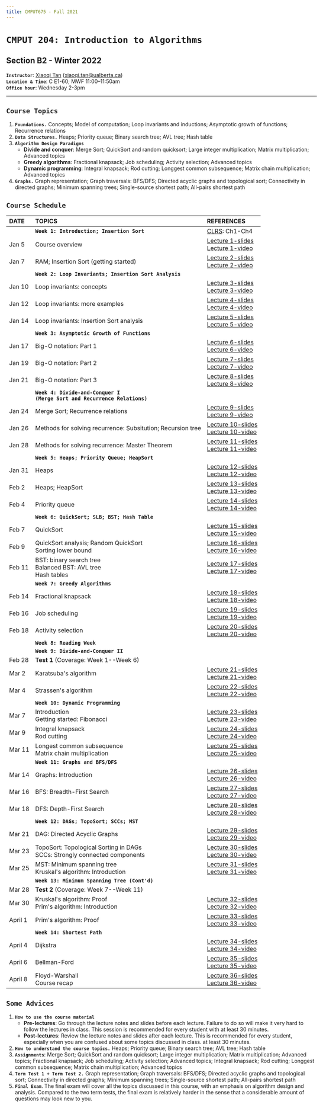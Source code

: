 ```yaml
---
title: CMPUT675 - Fall 2021
---
```


<style>
body {
  max-width: 860px;
  padding: 60px !important;
  padding-top: 20px !important;
  /*padding-right: 1.6em;*/
  padding-bottom: 20px;
  background-color: white;
  box-shadow: rgba(0, 0, 0, 0.4) 0px 2px 4px, rgba(0, 0, 0, 0.3) 0px 7px 3px -3px, rgba(0, 0, 0, 0.2) 0px -3px 0px inset;
  box-shadow: 0px -10px 10px #275D38;
}
</style>


# `CMPUT 204: Introduction to Algorithms`

## Section B2 - Winter 2022

**`Instructor`**: [Xiaoqi Tan](/) (xiaoqi.tan@ualberta.ca)\
**`Location & Time`**:  C E1-60; MWF 11:00–11:50am\
**`Office hour`**: Wednesday 2-3pm

---


## `Course Topics`

1. **`Foundations.`** Concepts; Model of computation; Loop invariants and inductions; Asymptotic growth of functions; Recurrence relations  
2. **`Data Structures.`** Heaps; Priority queue; Binary search tree; AVL tree; Hash table 
3. **`Algorithm Design Paradigms`** 
   - **Divide and conquer**: Merge Sort; QuickSort and random quicksort; Large integer multiplication; Matrix multiplication; Advanced topics
   - **Greedy algorithms**: Fractional knapsack; Job scheduling; Activity selection; Advanced topics
   - **Dynamic programming**: Integral knapsack; Rod cutting; Longgest common subsequence; Matrix chain multiplication; Advanced topics
4. **`Graphs.`** Graph representation; Graph traversals: BFS/DFS; Directed acyclic graphs and topological sort; Connectivity in directed graphs; Minimum spanning trees; Single-source shortest path; All-pairs shortest path

## `Course Schedule` 

| DATE     | TOPICS                           |  REFERENCES             |
|:-------------   | :-----                    |  :-----                 |
|          |   **`Week 1: Introduction; Insertion Sort`**                               |   [CLRS](https://web.stanford.edu/~boyd/cvxbook/bv_cvxbook.pdf): Ch1-Ch4    |
| Jan 5 | Course overview     |    [Lecture 1-slides](https://drive.google.com/file/d/1lseXfLxfmbkPr6OKUkGehPhl5CuU1JwR/view?usp=sharing)<br> [Lecture 1-video](https://drive.google.com/file/d/1lseXfLxfmbkPr6OKUkGehPhl5CuU1JwR/view?usp=sharing)                    |
| Jan 7        | RAM; Insertion Sort (getting started)      |     [Lecture 2-slides](https://drive.google.com/file/d/1lseXfLxfmbkPr6OKUkGehPhl5CuU1JwR/view?usp=sharing) <br> [Lecture 2-video](https://drive.google.com/file/d/1lseXfLxfmbkPr6OKUkGehPhl5CuU1JwR/view?usp=sharing)            |
|              |   **`Week 2: Loop Invariants; Insertion Sort Analysis`**                              |       |
| Jan 10     | Loop invariants: concepts        |  [Lecture 3-slides](https://drive.google.com/file/d/1lseXfLxfmbkPr6OKUkGehPhl5CuU1JwR/view?usp=sharing) <br> [Lecture 3-video](https://drive.google.com/file/d/1lseXfLxfmbkPr6OKUkGehPhl5CuU1JwR/view?usp=sharing) |
| Jan 12   | Loop invariants: more examples     |  [Lecture 4-slides](https://drive.google.com/file/d/1lseXfLxfmbkPr6OKUkGehPhl5CuU1JwR/view?usp=sharing) <br> [Lecture 4-video](https://drive.google.com/file/d/1lseXfLxfmbkPr6OKUkGehPhl5CuU1JwR/view?usp=sharing)   |
| Jan 14   | Loop invariants: Insertion Sort analysis    |  [Lecture 5-slides](https://drive.google.com/file/d/1lseXfLxfmbkPr6OKUkGehPhl5CuU1JwR/view?usp=sharing) <br> [Lecture 5-video](https://drive.google.com/file/d/1lseXfLxfmbkPr6OKUkGehPhl5CuU1JwR/view?usp=sharing)  |
|          |   **`Week 3: Asymptotic Growth of Functions`**                              |       |
| Jan 17     | Big-O notation: Part 1       |  [Lecture 6-slides](https://drive.google.com/file/d/1lseXfLxfmbkPr6OKUkGehPhl5CuU1JwR/view?usp=sharing) <br> [Lecture 6-video](https://drive.google.com/file/d/1lseXfLxfmbkPr6OKUkGehPhl5CuU1JwR/view?usp=sharing)  |
| Jan 19   | Big-O notation: Part 2    |  [Lecture 7-slides](https://drive.google.com/file/d/1lseXfLxfmbkPr6OKUkGehPhl5CuU1JwR/view?usp=sharing) <br> [Lecture 7-video](https://drive.google.com/file/d/1lseXfLxfmbkPr6OKUkGehPhl5CuU1JwR/view?usp=sharing)   |
| Jan 21   | Big-O notation: Part 3    |  [Lecture 8-slides](https://drive.google.com/file/d/1lseXfLxfmbkPr6OKUkGehPhl5CuU1JwR/view?usp=sharing) <br> [Lecture 8-video](https://drive.google.com/file/d/1lseXfLxfmbkPr6OKUkGehPhl5CuU1JwR/view?usp=sharing)  |
|             |   **`Week 4: Divide-and-Conquer I`** <br> **`(Merge Sort and Recurrence Relations)`**                              |  
| Jan 24     | Merge Sort; Recurrence  relations   |  [Lecture 9-slides](https://drive.google.com/file/d/1lseXfLxfmbkPr6OKUkGehPhl5CuU1JwR/view?usp=sharing) <br> [Lecture 9-video](https://drive.google.com/file/d/1lseXfLxfmbkPr6OKUkGehPhl5CuU1JwR/view?usp=sharing)  |
| Jan 26   |  Methods for solving recurrence: Subsitution; Recursion tree   |  [Lecture 10-slides](https://drive.google.com/file/d/1lseXfLxfmbkPr6OKUkGehPhl5CuU1JwR/view?usp=sharing) <br> [Lecture 10-video](https://drive.google.com/file/d/1lseXfLxfmbkPr6OKUkGehPhl5CuU1JwR/view?usp=sharing)   |
| Jan 28   | Methods for solving recurrence: Master Theorem    |  [Lecture 11-slides](https://drive.google.com/file/d/1lseXfLxfmbkPr6OKUkGehPhl5CuU1JwR/view?usp=sharing) <br> [Lecture 11-video](https://drive.google.com/file/d/1lseXfLxfmbkPr6OKUkGehPhl5CuU1JwR/view?usp=sharing)  |
|          |   **`Week 5: Heaps; Priority Queue; HeapSort`**                              |
| Jan 31     | Heaps      |  [Lecture 12-slides](https://drive.google.com/file/d/1lseXfLxfmbkPr6OKUkGehPhl5CuU1JwR/view?usp=sharing) <br> [Lecture 12-video](https://drive.google.com/file/d/1lseXfLxfmbkPr6OKUkGehPhl5CuU1JwR/view?usp=sharing)  |
| Feb 2   |  Heaps; HeapSort   |  [Lecture 13-slides](https://drive.google.com/file/d/1lseXfLxfmbkPr6OKUkGehPhl5CuU1JwR/view?usp=sharing) <br> [Lecture 13-video](https://drive.google.com/file/d/1lseXfLxfmbkPr6OKUkGehPhl5CuU1JwR/view?usp=sharing)   |
| Feb 4   | Priority queue    |  [Lecture 14-slides](https://drive.google.com/file/d/1lseXfLxfmbkPr6OKUkGehPhl5CuU1JwR/view?usp=sharing) <br> [Lecture 14-video](https://drive.google.com/file/d/1lseXfLxfmbkPr6OKUkGehPhl5CuU1JwR/view?usp=sharing)  |
|          |   **`Week 6: QuickSort; SLB; BST; Hash Table`**                              |
| Feb 7     | QuickSort      |  [Lecture 15-slides](https://drive.google.com/file/d/1lseXfLxfmbkPr6OKUkGehPhl5CuU1JwR/view?usp=sharing) <br> [Lecture 15-video](https://drive.google.com/file/d/1lseXfLxfmbkPr6OKUkGehPhl5CuU1JwR/view?usp=sharing)  |
| Feb 9   |   QuickSort analysis; Random QuickSort <br> Sorting lower bound   |  [Lecture 16-slides](https://drive.google.com/file/d/1lseXfLxfmbkPr6OKUkGehPhl5CuU1JwR/view?usp=sharing) <br> [Lecture 16-video](https://drive.google.com/file/d/1lseXfLxfmbkPr6OKUkGehPhl5CuU1JwR/view?usp=sharing)   |
| Feb 11   | BST: binary search tree <br> Balanced BST: AVL tree <br> Hash tables    |  [Lecture 17-slides](https://drive.google.com/file/d/1lseXfLxfmbkPr6OKUkGehPhl5CuU1JwR/view?usp=sharing) <br> [Lecture 17-video](https://drive.google.com/file/d/1lseXfLxfmbkPr6OKUkGehPhl5CuU1JwR/view?usp=sharing)  |
|          |   **`Week 7: Greedy Algorithms`**                              |
| Feb 14     | Fractional knapsack      |  [Lecture 18-slides](https://drive.google.com/file/d/1lseXfLxfmbkPr6OKUkGehPhl5CuU1JwR/view?usp=sharing) <br> [Lecture 18-video](https://drive.google.com/file/d/1lseXfLxfmbkPr6OKUkGehPhl5CuU1JwR/view?usp=sharing)  |
| Feb 16   |  Job scheduling   |  [Lecture 19-slides](https://drive.google.com/file/d/1lseXfLxfmbkPr6OKUkGehPhl5CuU1JwR/view?usp=sharing) <br> [Lecture 19-video](https://drive.google.com/file/d/1lseXfLxfmbkPr6OKUkGehPhl5CuU1JwR/view?usp=sharing)   |
| Feb 18   | Activity selection  |  [Lecture 20-slides](https://drive.google.com/file/d/1lseXfLxfmbkPr6OKUkGehPhl5CuU1JwR/view?usp=sharing) <br> [Lecture 20-video](https://drive.google.com/file/d/1lseXfLxfmbkPr6OKUkGehPhl5CuU1JwR/view?usp=sharing)  |
|          |   **`Week 8: Reading Week`**                                    |
|          |   **`Week 9: Divide-and-Conquer II`**                              |
| Feb 28    | **Test 1** (Coverage: Week 1--Week 6)      |     |
| Mar  2  |  Karatsuba's algorithm   |  [Lecture 21-slides](https://drive.google.com/file/d/1lseXfLxfmbkPr6OKUkGehPhl5CuU1JwR/view?usp=sharing) <br> [Lecture 21-video](https://drive.google.com/file/d/1lseXfLxfmbkPr6OKUkGehPhl5CuU1JwR/view?usp=sharing)   |
| Mar  4   | Strassen's algorithm    |  [Lecture 22-slides](https://drive.google.com/file/d/1lseXfLxfmbkPr6OKUkGehPhl5CuU1JwR/view?usp=sharing) <br> [Lecture 22-video](https://drive.google.com/file/d/1lseXfLxfmbkPr6OKUkGehPhl5CuU1JwR/view?usp=sharing)  |
|          |   **`Week 10: Dynamic Programming`**                              |
| Mar  7  |  Introduction <br> Getting started: Fibonacci   |  [Lecture 23-slides](https://drive.google.com/file/d/1lseXfLxfmbkPr6OKUkGehPhl5CuU1JwR/view?usp=sharing) <br> [Lecture 23-video](https://drive.google.com/file/d/1lseXfLxfmbkPr6OKUkGehPhl5CuU1JwR/view?usp=sharing)   |
| Mar  9   | Integral knapsack <br> Rod cutting    |  [Lecture 24-slides](https://drive.google.com/file/d/1lseXfLxfmbkPr6OKUkGehPhl5CuU1JwR/view?usp=sharing) <br> [Lecture 24-video](https://drive.google.com/file/d/1lseXfLxfmbkPr6OKUkGehPhl5CuU1JwR/view?usp=sharing)  |
| Mar  11  | Longest common subsequence <br> Matrix chain multiplication   |  [Lecture 25-slides](https://drive.google.com/file/d/1lseXfLxfmbkPr6OKUkGehPhl5CuU1JwR/view?usp=sharing) <br> [Lecture 25-video](https://drive.google.com/file/d/1lseXfLxfmbkPr6OKUkGehPhl5CuU1JwR/view?usp=sharing)  |
|          |   **`Week 11: Graphs and BFS/DFS`**                              |
| Mar  14  |  Graphs: Introduction    |  [Lecture 26-slides](https://drive.google.com/file/d/1lseXfLxfmbkPr6OKUkGehPhl5CuU1JwR/view?usp=sharing) <br> [Lecture 26-video](https://drive.google.com/file/d/1lseXfLxfmbkPr6OKUkGehPhl5CuU1JwR/view?usp=sharing)   |
| Mar  16   | BFS: Breadth-First Search     |  [Lecture 27-slides](https://drive.google.com/file/d/1lseXfLxfmbkPr6OKUkGehPhl5CuU1JwR/view?usp=sharing) <br> [Lecture 27-video](https://drive.google.com/file/d/1lseXfLxfmbkPr6OKUkGehPhl5CuU1JwR/view?usp=sharing)  |
| Mar  18  | DFS: Depth-First Search   |  [Lecture 28-slides](https://drive.google.com/file/d/1lseXfLxfmbkPr6OKUkGehPhl5CuU1JwR/view?usp=sharing) <br> [Lecture 28-video](https://drive.google.com/file/d/1lseXfLxfmbkPr6OKUkGehPhl5CuU1JwR/view?usp=sharing)  |
|          |   **`Week 12: DAGs; TopoSort; SCCs; MST`**                              |
| Mar  21  |  DAG: Directed Acyclic Graphs   |  [Lecture 29-slides](https://drive.google.com/file/d/1lseXfLxfmbkPr6OKUkGehPhl5CuU1JwR/view?usp=sharing) <br> [Lecture 29-video](https://drive.google.com/file/d/1lseXfLxfmbkPr6OKUkGehPhl5CuU1JwR/view?usp=sharing)   |
| Mar  23   | TopoSort: Topological Sorting in DAGs <br> SCCs: Strongly connected components   |  [Lecture 30-slides](https://drive.google.com/file/d/1lseXfLxfmbkPr6OKUkGehPhl5CuU1JwR/view?usp=sharing) <br> [Lecture 30-video](https://drive.google.com/file/d/1lseXfLxfmbkPr6OKUkGehPhl5CuU1JwR/view?usp=sharing)  |
| Mar  25  | MST: Minimum spanning tree <br> Kruskal's algorithm: Introduction   |  [Lecture 31-slides](https://drive.google.com/file/d/1lseXfLxfmbkPr6OKUkGehPhl5CuU1JwR/view?usp=sharing) <br> [Lecture 31-video](https://drive.google.com/file/d/1lseXfLxfmbkPr6OKUkGehPhl5CuU1JwR/view?usp=sharing)  |
|          |   **`Week 13: Minimum Spanning Tree (Cont'd)`**                              |
| Mar  28  |  **Test 2** (Coverage: Week 7--Week 11)                  |                     |
| Mar  30   |  Kruskal's algorithm: Proof <br> Prim's algorithm: Introduction   |  [Lecture 32-slides](https://drive.google.com/file/d/1lseXfLxfmbkPr6OKUkGehPhl5CuU1JwR/view?usp=sharing) <br> [Lecture 32-video](https://drive.google.com/file/d/1lseXfLxfmbkPr6OKUkGehPhl5CuU1JwR/view?usp=sharing)  |
| April  1  | Prim's algorithm: Proof       |  [Lecture 33-slides](https://drive.google.com/file/d/1lseXfLxfmbkPr6OKUkGehPhl5CuU1JwR/view?usp=sharing) <br> [Lecture 33-video](https://drive.google.com/file/d/1lseXfLxfmbkPr6OKUkGehPhl5CuU1JwR/view?usp=sharing)  |
|          |   **`Week 14: Shortest Path`**                              |
| April  4  |  Dijkstra |  [Lecture 34-slides](https://drive.google.com/file/d/1lseXfLxfmbkPr6OKUkGehPhl5CuU1JwR/view?usp=sharing) <br> [Lecture 34-video](https://drive.google.com/file/d/1lseXfLxfmbkPr6OKUkGehPhl5CuU1JwR/view?usp=sharing)   |
| April  6  | Bellman-Ford    |  [Lecture 35-slides](https://drive.google.com/file/d/1lseXfLxfmbkPr6OKUkGehPhl5CuU1JwR/view?usp=sharing) <br> [Lecture 35-video](https://drive.google.com/file/d/1lseXfLxfmbkPr6OKUkGehPhl5CuU1JwR/view?usp=sharing)  |
| April  8  | Floyd-Warshall <br> Course recap   |  [Lecture 36-slides](https://drive.google.com/file/d/1lseXfLxfmbkPr6OKUkGehPhl5CuU1JwR/view?usp=sharing) <br> [Lecture 36-video](https://drive.google.com/file/d/1lseXfLxfmbkPr6OKUkGehPhl5CuU1JwR/view?usp=sharing)  |



## `Some Advices`

1. **`How to use the course material`** 
    - **Pre-lectures**: Go through the lecture notes and slides before each lecture. Failure to do so will make it very hard to follow the lectures in class. This session is recommended for every student with at least 30 minutes.
    - **Post-lectures**:  Review the lecture notes and slides after each lecture. This is recommended for every student, especially when you are confused about some topics discussed in class. at least 30 minutes.
2. **`How to understand the course topics.`** Heaps; Priority queue; Binary search tree; AVL tree; Hash table 
3. **`Assignments`**: Merge Sort; QuickSort and random quicksort; Large integer multiplication; Matrix multiplication; Advanced topics; Fractional knapsack; Job scheduling; Activity selection; Advanced topics; Integral knapsack; Rod cutting; Longgest common subsequence; Matrix chain multiplication; Advanced topics
4. **`Term Test 1 + Term Test 2.`** Graph representation; Graph traversals: BFS/DFS; Directed acyclic graphs and topological sort; Connectivity in directed graphs; Minimum spanning trees; Single-source shortest path; All-pairs shortest path
5. **`Final Exam`**. The final exam will cover all the topics discussed in this course, with an emphasis on algorithm design and analysis. Compared to the two term tests, the final exam is relatively harder in the sense that a considerable amount of questions may look new to you. 
